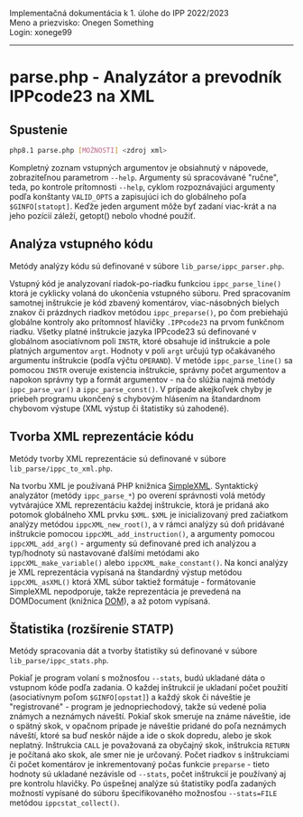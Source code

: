 Implementačná dokumentácia k 1. úlohe do IPP 2022/2023 \
Meno a priezvisko: Onegen Something \
Login: xonege99

------------------------------------------------------

# parse.php - Analyzátor a prevodník IPPcode23 na XML #

## Spustenie ##

```bash
php8.1 parse.php [MOŽNOSTI] <zdroj xml>
```

Kompletný zoznam vstupných argumentov je obsiahnutý v nápovede, zobraziteľnou parametrom `--help`. Argumenty sú spracovávané "ručne", teda, po kontrole prítomnosti `--help`, cyklom rozpoznávajúci argumenty podľa konštanty `VALID_OPTS` a zapisujúci ich do globálneho poľa `$GINFO[statopt]`. Keďže jeden argument môže byť zadaní viac-krát a na jeho pozícií záleží, getopt() nebolo vhodné použiť.

## Analýza vstupného kódu ##

Metódy analýzy kódu sú definované v súbore `lib_parse/ippc_parser.php`.

Vstupný kód je analyzovaní riadok-po-riadku funkciou `ippc_parse_line()` ktorá je cyklicky volaná do ukončenia vstupného súboru. Pred spracovaním samotnej inštrukcie je kód zbavený komentárov, viac-násobných bielych znakov či prázdnych riadkov metódou `ippc_preparse()`, po čom prebiehajú globálne kontroly ako prítomnosť hlavičky `.IPPcode23` na prvom funkčnom riadku.
Všetky platné inštrukcie jazyka IPPcode23 sú definované v globálnom asociatívnom poli `INSTR`, ktoré obsahuje id inštrukcie a pole platných argumentov `argt`. Hodnoty v poli `argt` určujú typ očakávaného argumentu inštrukcie (podľa výčtu `OPERAND`). V metóde `ippc_parse_line()` sa pomocou `INSTR` overuje existencia inštrukcie, správny počet argumentov a napokon správny typ a formát argumentov - na čo slúžia najmä metódy `ippc_parse_var()` a `ippc_parse_const()`. V prípade akejkoľvek chyby je priebeh programu ukončený s chybovým hlásením na štandardnom chybovom výstupe (XML výstup či štatistiky sú zahodené).

## Tvorba XML reprezentácie kódu ##

Metódy tvorby XML reprezentácie sú definované v súbore `lib_parse/ippc_to_xml.php`.

Na tvorbu XML je používaná PHP knižnica [SimpleXML](https://www.php.net/manual/en/book.simplexml.php). Syntaktický analyzátor (metódy `ippc_parse_*`) po overení správnosti volá metódy vytvárajúce XML reprezentáciu každej inštrukcie, ktorá je pridaná ako potomok globálneho XML prvku `$XML`. `$XML` je inicializovaný pred začiatkom analýzy metódou `ippcXML_new_root()`, a v rámci analýzy sú doň pridávané inštrukcie pomocou `ippcXML_add_instruction()`, a argumenty pomocou `ippcXML_add_arg()` - argumenty sú definované pred ich analýzou a typ/hodnoty sú nastavované ďalšími metódami ako `ippcXML_make_variable()` alebo `ippcXML_make_constant()`. Na konci analýzy je XML reprezentácia vypísaná na štandardný výstup metódou `ippcXML_asXML()` ktorá XML súbor taktiež formátuje - formátovanie SimpleXML nepodporuje, takže reprezentácia je prevedená na DOMDocument (knižnica [DOM](https://www.php.net/manual/en/book.dom.php)), a až potom vypísaná.

## Štatistika (rozšírenie STATP) ##

Metódy spracovania dát a tvorby štatistiky sú definované v súbore `lib_parse/ippc_stats.php`.

Pokiaľ je program volaní s možnosťou `--stats`, budú ukladané dáta o vstupnom kóde podľa zadania. O každej inštrukcií je ukladaní počet použití (asociatívnym poľom `$GINFO[opstat]`) a každý skok či náveštie je "registrované" - program je jednopriechodový, takže sú vedené polia známych a neznámych náveští. Pokiaľ skok smeruje na známe náveštie, ide o spätný skok, v opačnom prípade je náveštie pridané do poľa neznámych náveští, ktoré sa buď neskôr nájde a ide o skok dopredu, alebo je skok neplatný. Inštrukcia `CALL` je považovaná za obyčajný skok, inštrukcia `RETURN` je počítaná ako skok, ale smer nie je určovaný. Počet riadkov s inštrukciami či počet komentárov je inkrementovaný počas funkcie `preparse` - tieto hodnoty sú ukladané nezávisle od `--stats`, počet inštrukcií je používaný aj pre kontrolu hlavičky. Po úspešnej analýze sú štatistiky podľa zadaných možností vypísané do súboru špecifikovaného možnosťou `--stats=FILE` metódou `ippcstat_collect()`.
